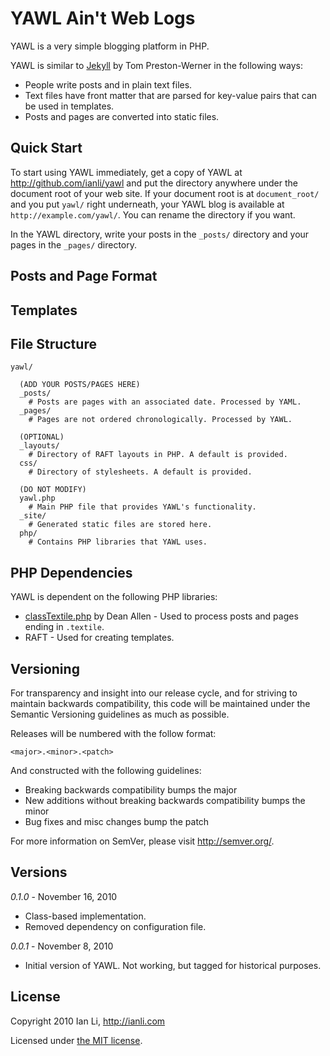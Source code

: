 YAWL Ain't Web Logs
===================

YAWL is a very simple blogging platform in PHP.

YAWL is similar to [Jekyll](https://github.com/mojombo/jekyll) by Tom Preston-Werner in the following ways:

* People write posts and in plain text files.
* Text files have front matter that are parsed for key-value pairs that can be used in templates.
* Posts and pages are converted into static files.


Quick Start
-----------

To start using YAWL immediately, get a copy of YAWL at http://github.com/ianli/yawl and put the directory anywhere under the document root of your web site. If your document root is at `document_root/` and you put `yawl/` right underneath, your YAWL blog is available at `http://example.com/yawl/`. You can rename the directory if you want.

In the YAWL directory, write your posts in the `_posts/` directory and your pages in the `_pages/` directory.


Posts and Page Format
---------------------


Templates
---------


File Structure
--------------

```text
yawl/

  (ADD YOUR POSTS/PAGES HERE)
  _posts/
    # Posts are pages with an associated date. Processed by YAML.
  _pages/
    # Pages are not ordered chronologically. Processed by YAWL.
    
  (OPTIONAL)
  _layouts/
    # Directory of RAFT layouts in PHP. A default is provided.
  css/
    # Directory of stylesheets. A default is provided.

  (DO NOT MODIFY)
  yawl.php
    # Main PHP file that provides YAWL's functionality.
  _site/
    # Generated static files are stored here.
  php/
    # Contains PHP libraries that YAWL uses.
```


PHP Dependencies
----------------

YAWL is dependent on the following PHP libraries:

* [classTextile.php](http://code.google.com/p/textpattern/source/browse/development/4.x/textpattern/lib/classTextile.php?r=3359) by Dean Allen - Used to process posts and pages ending in `.textile`.
* RAFT - Used for creating templates.


Versioning
----------

For transparency and insight into our release cycle, and for striving to maintain backwards compatibility, this code will be maintained under the Semantic Versioning guidelines as much as possible.

Releases will be numbered with the follow format:

`<major>.<minor>.<patch>`

And constructed with the following guidelines:

* Breaking backwards compatibility bumps the major
* New additions without breaking backwards compatibility bumps the minor
* Bug fixes and misc changes bump the patch

For more information on SemVer, please visit http://semver.org/.


Versions
--------

*0.1.0*	- November 16, 2010

- Class-based implementation.
- Removed dependency on configuration file.

*0.0.1* - November 8, 2010

- Initial version of YAWL. Not working, but tagged for historical purposes.


License
-------

Copyright 2010 Ian Li, http://ianli.com

Licensed under [the MIT license](http://www.opensource.org/licenses/mit-license.php).
